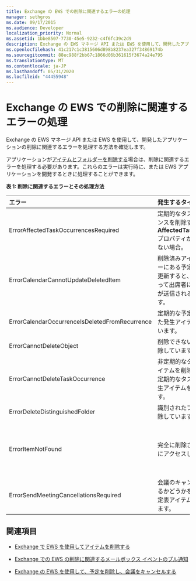 ```yaml
---
title: Exchange の EWS での削除に関連するエラーの処理
manager: sethgros
ms.date: 09/17/2015
ms.audience: Developer
localization_priority: Normal
ms.assetid: 1bbe8507-7730-45e5-9232-c4f6fc39c2d9
description: Exchange の EWS マネージ API または EWS を使用して、開発したアプリケーションの削除に関連するエラーを処理する方法を確認します。
ms.openlocfilehash: 41c217c1c3815606d898b8237ea327f34869174b
ms.sourcegitcommit: 88ec988f2bb67c1866d06b361615f3674a24e795
ms.translationtype: MT
ms.contentlocale: ja-JP
ms.lasthandoff: 05/31/2020
ms.locfileid: "44455948"
---
```

# <a name="handling-deletion-related-errors-in-ews-in-exchange"></a>Exchange の EWS での削除に関連するエラーの処理

Exchange の EWS マネージ API または EWS を使用して、開発したアプリケーションの削除に関連するエラーを処理する方法を確認します。
  
アプリケーションが[アイテムとフォルダーを削除する](deleting-items-by-using-ews-in-exchange.md)場合は、削除に関連するエラーを処理する必要があります。これらのエラーは実行時に、または EWS アプリケーションを開発するときに処理することができます。
  
**表 1: 削除に関連するエラーとその処理方法**

|**エラー**|**発生するタイミング**|**処理方法**|
|:-----|:-----|:-----|
|ErrorAffectedTaskOccurrencesRequired  <br/> |定期的なタスクのインスタンスを削除するときに、**AffectedTaskOccurrence** プロパティが設定されていない場合。  <br/> |**AffectedTaskOccurrence** プロパティを設定し、削除を再試行します。  <br/> |
|ErrorCalendarCannotUpdateDeletedItem  <br/> |削除済みアイテム フォルダーにある予定表アイテムを更新すると、その更新によって出席者に会議出席依頼が送信されることになります。  <br/> |更新をキャンセルするか、予定表アイテムを既定の予定表フォルダーに移動して、予定表アイテムを更新します。  <br/> |
|ErrorCalendarOccurrenceIsDeletedFromRecurrence  <br/> |定期的な予定の、削除された発生アイテムを参照しています。  <br/> |削除された発生アイテムへの参照を削除します。  <br/> |
|ErrorCannotDeleteObject  <br/> |削除できないアイテムを削除しています。  <br/> |アイテムの削除の試行をやめます。  <br/> |
|ErrorCannotDeleteTaskOccurrence  <br/> |非定期的なタスクの発生アイテムを削除しているか、定期的なタスクの最後の発生アイテムを削除しています。  <br/> |非定期的なタスクを削除するか、定期的なタスクの最後の発生アイテムの削除の試みをやめます。  <br/> |
|ErrorDeleteDistinguishedFolder  <br/> |識別されたフォルダーを削除しています。  <br/> |既定のフォルダーは削除できないことを示します。  <br/> |
|ErrorItemNotFound  <br/> |完全に削除されたアイテムにアクセスしています。  <br/> |ストアから削除されるときに、アイテムへの参照を削除します。アイテムを復元する場合は、クライアントに必要な参照を戻してください。  <br/> |
|ErrorSendMeetingCancellationsRequired  <br/> |会議のキャンセルを送信するかどうかを指定せずに予定表アイテムを削除しています。  <br/> |会議のキャンセルを送信する必要があるかどうかを指定します。  <br/> |
   
## <a name="see-also"></a>関連項目


- [Exchange で EWS を使用してアイテムを削除する](deleting-items-by-using-ews-in-exchange.md)
    
- [Exchange での EWS の削除に関連するメールボックス イベントのプル通知](pull-notifications-for-ews-deletion-related-mailbox-events-in-exchange.md)
    
- [Exchange の EWS を使用して、予定を削除し、会議をキャンセルする](how-to-delete-appointments-and-cancel-meetings-by-using-ews-in-exchange.md)
    

